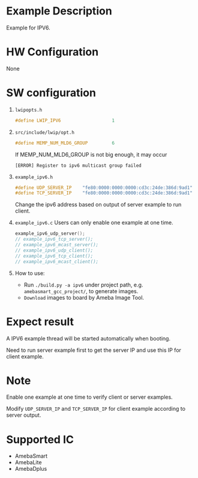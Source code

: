 # Example Description

Example for IPV6.

# HW Configuration

None

# SW configuration

1. `lwipopts.h`
	```C
	#define LWIP_IPV6					1
	```

2. `src/include/lwip/opt.h`
	```C
	#define MEMP_NUM_MLD6_GROUP			6
	```
	If MEMP_NUM_MLD6_GROUP is not big enough, it may occur
	```
	[ERROR] Register to ipv6 multicast group failed
	```

3. `example_ipv6.h`
	```C
	#define UDP_SERVER_IP    "fe80:0000:0000:0000:cd3c:24de:386d:9ad1"
	#define TCP_SERVER_IP    "fe80:0000:0000:0000:cd3c:24de:386d:9ad1"
	```
	Change the ipv6 address based on output of server example to run client.

4. `example_ipv6.c` Users can only enable one example at one time.
	```C
	example_ipv6_udp_server();
	// example_ipv6_tcp_server();
	// example_ipv6_mcast_server();
	// example_ipv6_udp_client();
	// example_ipv6_tcp_client();
	// example_ipv6_mcast_client();
	```

3. How to use:
   - Run `./build.py -a ipv6` under project path, e.g. `amebasmart_gcc_project/`, to generate images.
   - `Download` images to board by Ameba Image Tool.

# Expect result

A IPV6 example thread will be started automatically when booting.

Need to run server example first to get the server IP and use this IP for client example.

# Note

Enable one example at one time to verify client or server examples.

Modify `UDP_SERVER_IP` and `TCP_SERVER_IP` for client example according to server output.

# Supported IC

- AmebaSmart
- AmebaLite
- AmebaDplus
